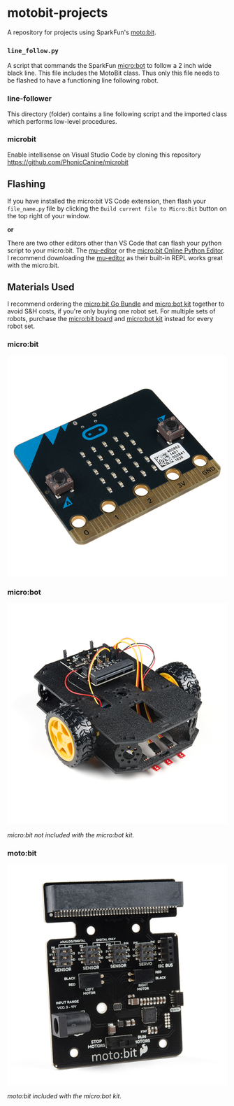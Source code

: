 # motobit-projects

A repository for projects using SparkFun's [moto:bit](https://www.sparkfun.com/products/15713).

### `line_follow.py`

A script that commands the SparkFun [micro:bot](https://www.sparkfun.com/products/16275) to follow a 2 inch wide black line. This file includes the MotoBit class. Thus only this file needs to be flashed to have a functioning line following robot.

### line-follower

This directory (folder) contains a line following script and the imported class which performs low-level procedures.

### microbit

Enable intellisense on Visual Studio Code by cloning this repository https://github.com/PhonicCanine/microbit

## Flashing

If you have installed the micro:bit VS Code extension, then flash your `file_name.py` file by clicking the `Build current file to Micro:Bit` button on the top right of your window.

**or**

There are two other editors other than VS Code that can flash your python script to your micro:bit. The [mu-editor](https://codewith.mu/en/tutorials/1.0/microbit) or the [micro:bit Online Python Editor](https://python.microbit.org/v/2.0). I recommend downloading the [mu-editor](https://codewith.mu/en/tutorials/1.0/microbit) as their built-in REPL works great with the micro:bit.

## Materials Used

I recommend ordering the [micro:bit Go Bundle](https://www.sparkfun.com/products/14336) and [micro:bot kit](https://www.sparkfun.com/products/16275) together to avoid S&H costs, if you're only buying one robot set. For multiple sets of robots, purchase the [micro:bit board](https://www.sparkfun.com/products/14208) and [micro:bot kit](https://www.sparkfun.com/products/16275) instead for every robot set.

### micro:bit

![micro:bit](media/micro-bit.jpg)

### micro:bot

![micro:bot](media/micro-bot.jpg)

_micro:bit not included with the micro:bot kit._

### moto:bit

![moto:bit](media/moto-bit.jpg)

_moto:bit included with the micro:bot kit._
